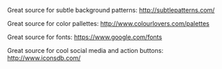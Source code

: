 Great source for subtle background patterns:
http://subtlepatterns.com/

Great source for color pallettes:
http://www.colourlovers.com/palettes

Great source for fonts:
https://www.google.com/fonts

Great source for cool social media and action buttons:
http://www.iconsdb.com/
